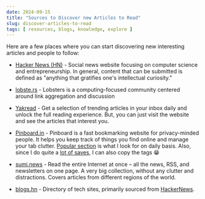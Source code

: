 ```yaml
---
date: 2024-09-15
title: "Sources to Discover new Articles to Read"
slug: discover-articles-to-read
tags: [ resources, blogs, knowledge, explore ]
---
```




Here are a few places where you can start discovering new interesting articles and people to follow:

* [Hacker News (HN)][1] - Social news website focusing on computer science and entrepreneurship. In general, content that can be submitted is defined as "anything that gratifies one's intellectual curiosity."
* [lobste.rs][2] - Lobsters is a computing-focused community centered around link aggregation and discussion
* [Yakread][3] - Get a selection of trending articles in your inbox daily and unlock the full reading experience. But, you can just visit the website and see the articles that interest you.
* [Pinboard.in][4] - Pinboard is a fast bookmarking website for privacy-minded people. It helps you keep track of things you find online and manage your tab clutter. [Popular section][4] is what I look for on daily basis. Also, since I do quite a [lot of saves][5], I can also copy the tags 😁
* [sumi.news][6] - Read the entire Internet at once – all the news, RSS, and newsletters on one page. A very big collection, without any clutter and distractions. Covers articles from different regions of the world.
* [blogs.hn][7] - Directory of tech sites, primarily sourced from [HackerNews][1].


  [1]: https://news.ycombinator.com/
  [2]: https://lobste.rs/
  [3]: https://yakread.com/home
  [4]: https://pinboard.in/popular/
  [5]: /saves
  [6]: https://sumi.news/
  [7]: https://blogs.hn/
